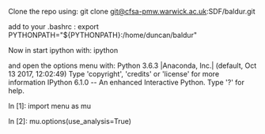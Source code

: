 
Clone the repo using:
git clone git@cfsa-pmw.warwick.ac.uk:SDF/baldur.git

add to your .bashrc :
export PYTHONPATH="${PYTHONPATH}:/home/duncan/baldur"

Now in start ipython with:
ipython

and open the options menu with:
Python 3.6.3 |Anaconda, Inc.| (default, Oct 13 2017, 12:02:49) 
Type 'copyright', 'credits' or 'license' for more information
IPython 6.1.0 -- An enhanced Interactive Python. Type '?' for help.

In [1]: import menu as mu

In [2]: mu.options(use_analysis=True)

